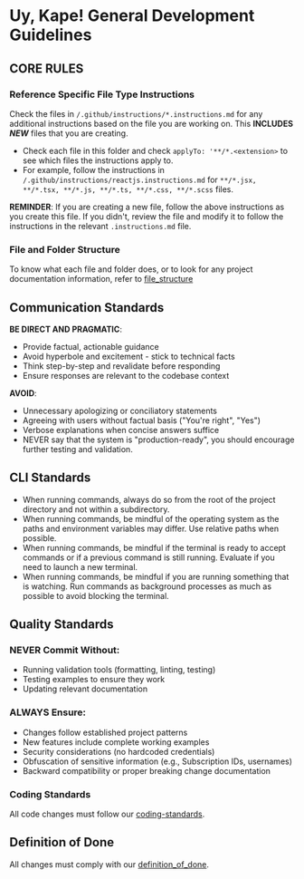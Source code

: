 # Uy, Kape! General Development Guidelines

## **CORE RULES**

### Reference Specific File Type Instructions

Check the files in `/.github/instructions/*.instructions.md` for any additional instructions based on the file you are working on. This **INCLUDES _NEW_** files that you are creating.

- Check each file in this folder and check `applyTo: '**/*.<extension>` to see which files the instructions apply to.
- For example, follow the instructions in `/.github/instructions/reactjs.instructions.md` for `**/*.jsx, **/*.tsx, **/*.js, **/*.ts, **/*.css, **/*.scss` files.

**REMINDER**: If you are creating a new file, follow the above instructions as you create this file. If you didn't, review the file and modify it to follow the instructions in the relevant `.instructions.md` file.

### File and Folder Structure

To know what each file and folder does, or to look for any project documentation information, refer to [file_structure](/docs/file_structure.md)

## Communication Standards

**BE DIRECT AND PRAGMATIC**:

- Provide factual, actionable guidance
- Avoid hyperbole and excitement - stick to technical facts
- Think step-by-step and revalidate before responding
- Ensure responses are relevant to the codebase context

**AVOID**:

- Unnecessary apologizing or conciliatory statements
- Agreeing with users without factual basis ("You're right", "Yes")
- Verbose explanations when concise answers suffice
- NEVER say that the system is "production-ready", you should encourage further testing and validation.

## CLI Standards

- When running commands, always do so from the root of the project directory and not within a subdirectory.
- When running commands, be mindful of the operating system as the paths and environment variables may differ. Use relative paths when possible.
- When running commands, be mindful if the terminal is ready to accept commands or if a previous command is still running. Evaluate if you need to launch a new terminal.
- When running commands, be mindful if you are running something that is watching. Run commands as background processes as much as possible to avoid blocking the terminal.

## Quality Standards

### **NEVER** Commit Without:

- Running validation tools (formatting, linting, testing)
- Testing examples to ensure they work
- Updating relevant documentation

### **ALWAYS** Ensure:

- Changes follow established project patterns
- New features include complete working examples
- Security considerations (no hardcoded credentials)
- Obfuscation of sensitive information (e.g., Subscription IDs, usernames)
- Backward compatibility or proper breaking change documentation

### Coding Standards

All code changes must follow our [coding-standards](/.github/prompt-snippets/coding-standards.md).

## Definition of Done

All changes must comply with our [definition_of_done](/docs/specs/definition_of_done.md).
